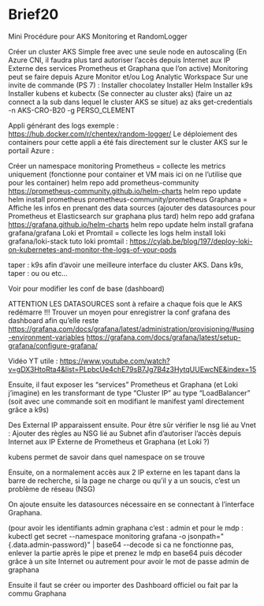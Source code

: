 # Brief20
Mini Procédure pour AKS Monitoring et RandomLogger

Créer un cluster AKS Simple free avec une seule node en autoscaling 
(En Azure CNI, il faudra plus tard autoriser l’accès depuis Internet aux IP Externe des services Prometheus et Graphana que l’on active)
Monitoring peut se faire depuis Azure Monitor et/ou Log Analytic Workspace
Sur une invite de commande (PS 7) : 
Installer chocolatey
Installer Helm
Installer k9s
Installer kubens et kubectx
(Se connecter au cluster aks) (faire un az connect a la sub dans lequel le cluster AKS se situe)
az aks get-credentials -n AKS-CRO-B20 -g PERSO_CLEMENT


Appli générant des logs exemple : 
https://hub.docker.com/r/chentex/random-logger/
Le déploiement des containers pour cette appli a été fais directement sur le cluster AKS sur le portail Azure : 

Créer un namespace monitoring
Prometheus = collecte les metrics uniquement (fonctionne pour container et VM mais ici on ne l’utilise que pour les container)
helm repo add prometheus-community https://prometheus-community.github.io/helm-charts
helm repo update
helm install prometheus prometheus-community/prometheus
Graphana = Affiche les infos en prenant des data sources (ajouter des datasources pour Prometheus et Elasticsearch sur graphana plus tard) 
helm repo add grafana https://grafana.github.io/helm-charts
helm repo update
helm install grafana grafana/grafana
Loki et Promtail = collecte les logs 
helm install loki grafana/loki-stack 
tuto loki promtail : 
https://cylab.be/blog/197/deploy-loki-on-kubernetes-and-monitor-the-logs-of-your-pods

taper : k9s afin d’avoir une meilleure interface du cluster AKS.
Dans k9s, taper : <svc> ou <ns> ou <pods> etc…

Voir pour modifier les conf de base (dashboard)

ATTENTION LES DATASOURCES sont à refaire a chaque fois que le AKS redémarre !!!
Trouver un moyen pour enregistrer la conf grafana des dashboard afin qu’elle reste
https://grafana.com/docs/grafana/latest/administration/provisioning/#using-environment-variables
https://grafana.com/docs/grafana/latest/setup-grafana/configure-grafana/

Vidéo YT utile :
https://www.youtube.com/watch?v=gDX3HtoRta4&list=PLpbcUe4chE79sB7Jg7B4z3HytqUUEwcNE&index=15



Ensuite, il faut exposer les “services” Prometheus et Graphana (et Loki j’imagine) en les transformant de type “Cluster IP” au type “LoadBalancer” (soit avec une commande soit en modifiant le manifest yaml directement grâce a k9s)

Des External IP apparaissent ensuite.
Pour être sûr vérifier le nsg lié au Vnet : 
Ajouter des règles au NSG lié au Subnet afin d’autoriser l’accès depuis Internet aux IP  Externe de Prometheus et Graphana (et Loki ?)


kubens permet de savoir dans quel namespace on se trouve

Ensuite, on a normalement accès aux 2 IP externe en les tapant dans la barre de recherche, si la page ne charge ou qu’il y a un soucis, c’est un problème de réseau (NSG)

On ajoute ensuite les datasources nécessaire en se connectant à l’interface Graphana.

(pour avoir les identifiants admin graphana c’est :
admin et pour le mdp : 
kubectl get secret --namespace monitoring grafana -o jsonpath="{.data.admin-password}" | base64 --decode
si ca ne fonctionne pas, enlever la partie après le pipe et prenez le mdp en base64 puis décoder grâce à un site Internet ou autrement pour avoir le mot de passe admin de graphana

Ensuite il faut se créer ou importer des Dashboard officiel ou fait par la commu Graphana
